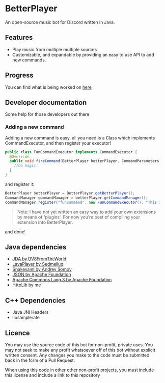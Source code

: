 # BetterPlayer
An open-source music bot for Discord written in Java.

## Features
- Play music from multiple multiple sources
- Customizable, and expandable by providing an easy to use API to add new commands.

## Progress
You can find what is being worked on [here](https://trello.com/b/2n8vzaSp/betterplayer)

## Developer documentation
Some help for those developers out there

### Adding a new command
Adding a new command is easy, all you need is a Class which implements CommandExecutor, and then register your executor!
```java
public class FunCommandExecutor implements CommandExecutor {
  @Override
  public void fireCommand(BetterPlayer betterPlayer, CommandParameters parameters) {
    //Do magic!
  }
}
```
and register it:
```java
BetterPlayer betterPlayer = BetterPlayer.getBetterPlayer();
CommandManager commandManager = betterPlayer.getCommandManager();
commandManager.register("funcommand", new FunCommandExecutor(), "This is a fun command!");
```
>Note: I have not yet written an easy way to add your own extensions by means of 'plugins'. For now you're best of compiling your extension into BetterPlayer.

and done!

## Java dependencies
- [JDA by DV8FromTheWorld](https://github.com/DV8FromTheWorld/JDA)
- [LavaPlayer by Sedmelluq](https://github.com/sedmelluq/lavaplayer)
- [Snakeyaml by Andrey Somov](https://bitbucket.org/asomov/snakeyaml/src/master/)
- [JSON by Apache Foundation](https://mvnrepository.com/artifact/org.json/json)
- [Apache Commons Lang 3 by Apache Foundation](https://commons.apache.org/proper/commons-lang/)
- [HttpLib by me](https://github.com/TheDutchMC/HttpLib)

## C++ Dependencies
- Java JNI Headers
- libsamplerate

## Licence
You may use the source code of this bot for non-profit, private uses. You may not seek to make any profit whatsoever off of this bot without explicit written consent. Any changes you make to the code must be submitted back in the form of a Pull Request.

When using this code in other other non-profit projects, you must include this license and include a link to this repository


